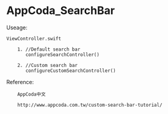 # AppCoda_SearchBar

Useage:

    ViewController.swift 

        1. //Default search bar
           configureSearchController()
        
        2. //Custom search bar
           configureCustomSearchController()

Reference:
  
        AppCoda中文
  
        http://www.appcoda.com.tw/custom-search-bar-tutorial/
